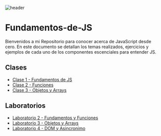 ![header](https://oracle-devrel.github.io/devo-image-repository/seo-thumbnails/JavaScript---Thumbnail-1200-x-630.jpg)

# Fundamentos-de-JS
Bienvenidos a mi Repositorio para conocer acerca de JavaScript desde cero.
En este documento se detallan los temas realizados, ejercicios y ejemplos de cada uno de los componentes escenciales para entender JS.

## Clases

- [Clase 1 - Fundamentos de JS](https://github.com/bryandelgado99/Fundamentos-de-JS/blob/main/02_fundamentos.js)
- [Clase 2 - Funciones](https://github.com/bryandelgado99/Fundamentos-de-JS/blob/main/03_funciones.js)
- [Clase 3 - Objetos y Arrays]()

## Laboratorios
- [Laboratorio 2 - Fundamentos y Funciones](https://github.com/bryandelgado99/Fundamentos-de-JS/blob/82bc307a4460c37a3c34c0dac62957acf4930148/Laboratorio%202%20-%20Fundamentos%20y%20Funciones.js)
- [Laboratorio 3 - Objetos y Arrays]()
- [Laboratorio 4 - DOM y Asincronimo](https://github.com/bryandelgado99/Fundamentos-de-JS/blob/8b3a34b3c7bd86af37b054a39d99af16dfc7e86a/Laboratorio_4.md)

